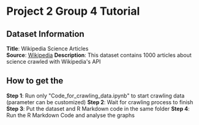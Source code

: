 # Project 2 Group 4 Tutorial

## Dataset Information
**Title**: Wikipedia Science Articles  
**Source**: [Wikipedia](https://en.wikipedia.org/wiki/Category:Science)
**Description**: This dataset contains 1000 articles about science crawled with Wikipedia's API

## How to get the  
**Step 1**: Run only "Code_for_crawling_data.ipynb" to start crawling data (parameter can be customized)
**Step 2**: Wait for crawling process to finish
**Step 3**: Put the dataset and R Markdown code in the same folder
**Step 4**: Run the R Markdown Code and analyse the graphs
